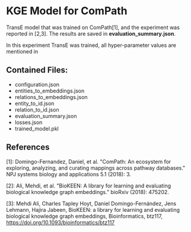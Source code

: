# KGE Model for ComPath

TransE model that was trained on ComPath[1], and the experiment was reported in [2,3].
The results are saved in **evaluation_summary.json**.

In this experiment TransE was trained, all hyper-parameter values are mentioned in 


## Contained Files:
* configuration.json
* entities_to_embeddings.json
* relations_to_embeddings.json
* entity_to_id.json
* relation_to_id.json
* evaluation_summary.json
* losses.json
* trained_model.pkl

## References
[1]: Domingo-Fernandez, Daniel, et al. "ComPath: An ecosystem for exploring, analyzing, and curating mappings across
 pathway databases." NPJ systems biology and applications 5.1 (2018): 3.

[2]: Ali, Mehdi, et al. "BioKEEN: A library for learning and evaluating biological knowledge graph embeddings." bioRxiv (2018): 475202.

[3]: Mehdi Ali, Charles Tapley Hoyt, Daniel Domingo-Fernández, Jens Lehmann, Hajira Jabeen, BioKEEN: a library for 
learning and evaluating biological knowledge graph embeddings, Bioinformatics,
 btz117, https://doi.org/10.1093/bioinformatics/btz117
